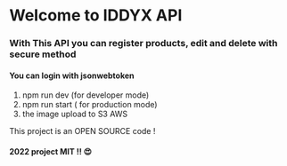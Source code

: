 # Welcome to IDDYX API 

### With This API you can register products, edit and delete with secure method 
#### You can login with jsonwebtoken 

1. npm run dev  (for developer mode)
2. npm run start ( for production mode)
3. the image upload to S3 AWS 

This project is an OPEN SOURCE code !


#### 2022 project MIT !! 😍